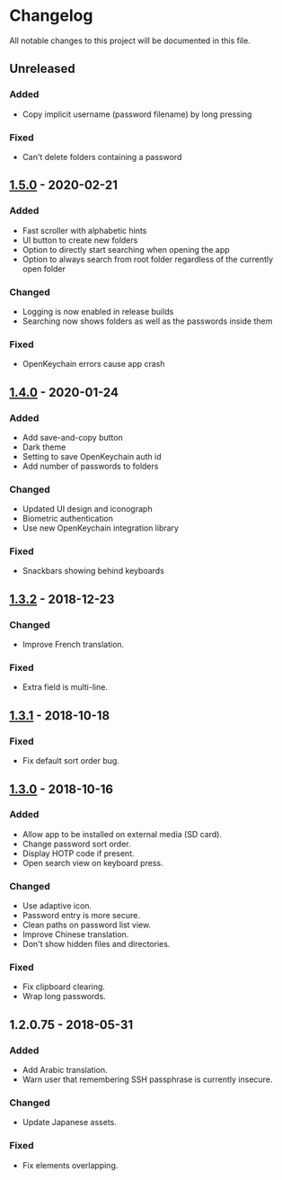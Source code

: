 # Changelog
All notable changes to this project will be documented in this file.

## Unreleased

### Added
- Copy implicit username (password filename) by long pressing

### Fixed
- Can't delete folders containing a password

## [1.5.0] - 2020-02-21

### Added
- Fast scroller with alphabetic hints
- UI button to create new folders
- Option to directly start searching when opening the app
- Option to always search from root folder regardless of the currently open folder

### Changed
- Logging is now enabled in release builds
- Searching now shows folders as well as the passwords inside them

### Fixed
- OpenKeychain errors cause app crash

## [1.4.0] - 2020-01-24

### Added
- Add save-and-copy button
- Dark theme
- Setting to save OpenKeychain auth id
- Add number of passwords to folders

### Changed
- Updated UI design and iconograph
- Biometric authentication
- Use new OpenKeychain integration library

### Fixed
- Snackbars showing behind keyboards

## [1.3.2] - 2018-12-23

### Changed
- Improve French translation.

### Fixed
- Extra field is multi-line.

## [1.3.1] - 2018-10-18

### Fixed
- Fix default sort order bug.

## [1.3.0] - 2018-10-16

### Added
- Allow app to be installed on external media (SD card).
- Change password sort order.
- Display HOTP code if present.
- Open search view on keyboard press.

### Changed
- Use adaptive icon.
- Password entry is more secure.
- Clean paths on password list view.
- Improve Chinese translation.
- Don't show hidden files and directories.

### Fixed
- Fix clipboard clearing.
- Wrap long passwords.

## 1.2.0.75 - 2018-05-31

### Added
- Add Arabic translation.
- Warn user that remembering SSH passphrase is currently insecure.

### Changed
- Update Japanese assets.

### Fixed
- Fix elements overlapping.


[Unreleased]: https://github.com/zeapo/android-password-store/compare/v1.5.0...HEAD
[1.5.0]: https://github.com/zeapo/android-password-store/compare/v1.4.0...v1.5.0
[1.4.0]: https://github.com/zeapo/android-password-store/compare/v1.3.0...v1.4.0
[1.3.2]: https://github.com/zeapo/android-password-store/compare/v1.3.1...v1.3.2
[1.3.1]: https://github.com/zeapo/android-password-store/compare/v1.3.0...v1.3.1
[1.3.0]: https://github.com/zeapo/android-password-store/compare/v1.2.0.75...v1.3.0
